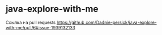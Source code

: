 # java-explore-with-me
Ссылка на pull requests https://github.com/Da4nie-persick/java-explore-with-me/pull/6#issue-1939132133
